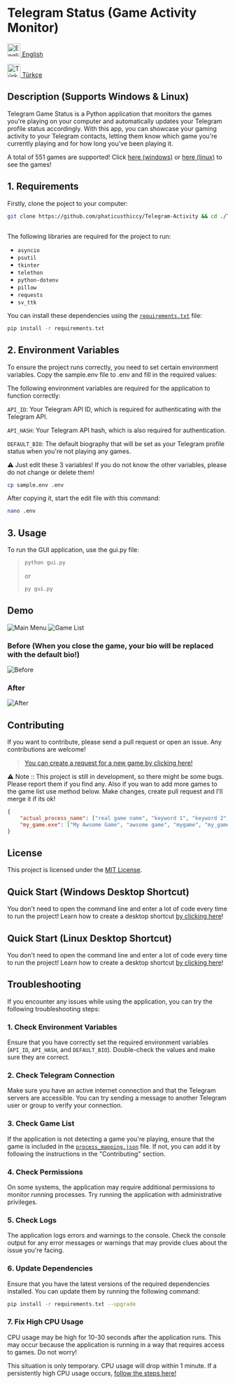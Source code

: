 # Telegram Status (Game Activity Monitor)

[<img src="https://images.emojiterra.com/openmoji/v15.0/512px/1f1ec-1f1e7.png" alt="English" width="30" height="30"> English](README.md)

[<img src="https://images.emojiterra.com/openmoji/v15.0/512px/1f1f9-1f1f7.png" alt="Türkçe" width="30" height="30"> Türkçe](README.tr.md)


## Description (Supports Windows & Linux)

Telegram Game Status is a Python application that monitors the games you're playing on your computer and automatically updates your Telegram profile status accordingly. With this app, you can showcase your gaming activity to your Telegram contacts, letting them know which game you're currently playing and for how long you've been playing it.

A total of 551 games are supported! Click [here (windows)](https://github.com/phaticusthiccy/Telegram-Activity/blob/master/games/games.csv) or [here (linux)](https://github.com/phaticusthiccy/Telegram-Activity/blob/master/games/games_linux.csv) to see the games!

## 1. Requirements

Firstly, clone the poject to your computer:

```bash
git clone https://github.com/phaticusthiccy/Telegram-Activity && cd ./Telegram-Activity
```

## 

The following libraries are required for the project to run:

- `asyncio`
- `psutil`
- `tkinter`
- `telethon`
- `python-dotenv`
- `pillow`
- `requests`
- `sv_ttk`

You can install these dependencies using the [`requirements.txt`](./requirements.txt) file:

```bash
pip install -r requirements.txt
```

## 2. Environment Variables
To ensure the project runs correctly, you need to set certain environment variables. Copy the sample.env file to .env and fill in the required values:

The following environment variables are required for the application to function correctly:

``API_ID``: Your Telegram API ID, which is required for authenticating with the Telegram API.

``API_HASH``: Your Telegram API hash, which is also required for authentication.

``DEFAULT_BIO``: The default biography that will be set as your Telegram profile status when you're not playing any games.

⚠ Just edit these 3 variables! If you do not know the other variables, please do not change or delete them!

```bash
cp sample.env .env
```

After copying it, start the edit file with this command:

```bash
nano .env
```

## 3. Usage
To run the GUI application, use the gui.py file:

> ```bash
> python gui.py
> ```
> or
> ```bash
> py gui.py
> ```


## Demo

![Main Menu](src/main_page_en.png)
![Game List](src/game_list_en.png)


### Before (When you close the game, your bio will be replaced with the default bio!) 

![Before](src/before.png)

### After

![After](src/after_en.png)


## Contributing
If you want to contribute, please send a pull request or open an issue. Any contributions are welcome!

> [You can create a request for a new game by clicking here!](https://github.com/phaticusthiccy/Telegram-Activity/issues/new?assignees=phaticusthiccy&labels=enhancement%2C+game+request&projects=&template=new-game-request.md&title=%5BREQUEST%5D+New+Game+Request)

⚠ Note :: This project is still in development, so there might be some bugs. Please report them if you find any. Also if you wan to add more games to the game list use method below. Make changes, create pull request and I'll merge it if its ok!

```json
{
    "actual_process_name": ["real game name", "keyword 1", "keyword 2", "keyword n..", "actual_process_name"],
    "my_game.exe": ["My Awsome Game", "awsome game", "mygame", "my_game.exe"]
}
```

## License
This project is licensed under the [MIT License](LICENSE).

## Quick Start (Windows Desktop Shortcut)
You don't need to open the command line and enter a lot of code every time to run the project! Learn how to create a desktop shortcut [by clicking here](https://github.com/phaticusthiccy/Telegram-Activity/wiki/How-to-Create-Windows-Desktop-Shortcut)!

## Quick Start (Linux Desktop Shortcut)
You don't need to open the command line and enter a lot of code every time to run the project! Learn how to create a desktop shortcut [by clicking here](https://github.com/phaticusthiccy/Telegram-Activity/wiki/How-to-Create-Linux-Desktop-Shortcut)!

## Troubleshooting

If you encounter any issues while using the application, you can try the following troubleshooting steps:

### 1. Check Environment Variables
Ensure that you have correctly set the required environment variables (`API_ID`, `API_HASH`, and `DEFAULT_BIO`). Double-check the values and make sure they are correct.

### 2. Check Telegram Connection
Make sure you have an active internet connection and that the Telegram servers are accessible. You can try sending a message to another Telegram user or group to verify your connection.

### 3. Check Game List
If the application is not detecting a game you're playing, ensure that the game is included in the [`process_mapping.json`](./games/process_mapping.json) file. If not, you can add it by following the instructions in the "Contributing" section.

### 4. Check Permissions
On some systems, the application may require additional permissions to monitor running processes. Try running the application with administrative privileges.

### 5. Check Logs
The application logs errors and warnings to the console. Check the console output for any error messages or warnings that may provide clues about the issue you're facing.

### 6. Update Dependencies
Ensure that you have the latest versions of the required dependencies installed. You can update them by running the following command:

```bash
pip install -r requirements.txt --upgrade
```

### 7. Fix High CPU Usage
CPU usage may be high for 10-30 seconds after the application runs. This may occur because the application is running in a way that requires access to games. Do not worry!

This situation is only temporary. CPU usage will drop within 1 minute. If a persistently high CPU usage occurs, [follow the steps here!](https://github.com/phaticusthiccy/Telegram-Activity/wiki/High-CPU-Usage-Solution)